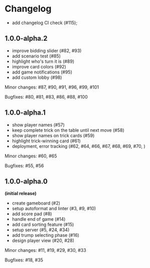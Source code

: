 # Changelog

- add changelog CI check (#115);

## 1.0.0-alpha.2

- improve bidding slider (#82, #93)
- add scenario test (#85)
- highlight who's turn it is (#89)
- improve card colors (#92)
- add game notifications (#95)
- add custom lobby (#98)

Minor changes: #87, #90, #91, #96, #99, #101

Bugfixes: #80, #81, #83, #86, #88, #100

## 1.0.0-alpha.1

- show player names (#57)
- keep complete trick on the table until next move (#58)
- show player names on trick cards (#59)
- highlight trick-winning card (#61)
- deployment, error tracking (#62, #64, #66, #67, #68, #69, #70, )

Minor changes: #60, #65

Bugfixes: #55, #56

## 1.0.0-alpha.0
**(initial release)**

- create gameboard (#2)
- setup autoformat and linter (#3, #9, #10)
- add score pad (#8)
- handle end of game (#14)
- add card sorting feature (#15)
- setup server (#5, #24, #34)
- add trump selecting phase (#16)
- design player view (#20, #28)

Minor changes: #11, #19, #29, #30, #33

Bugfixes: #18, #35